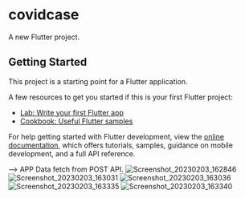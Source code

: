 # covidcase

A new Flutter project.

## Getting Started

This project is a starting point for a Flutter application.

A few resources to get you started if this is your first Flutter project:

- [Lab: Write your first Flutter app](https://docs.flutter.dev/get-started/codelab)
- [Cookbook: Useful Flutter samples](https://docs.flutter.dev/cookbook)

For help getting started with Flutter development, view the
[online documentation](https://docs.flutter.dev/), which offers tutorials,
samples, guidance on mobile development, and a full API reference.

 --> APP Data fetch from POST API.
![Screenshot_20230203_162846](https://github.com/user-attachments/assets/87155f70-d502-43a2-8ac5-9a2975dd78f3)
![Screenshot_20230203_163031](https://github.com/user-attachments/assets/9acaad42-d0d6-4deb-a3d5-05de26ca3b65)
![Screenshot_20230203_163036](https://github.com/user-attachments/assets/7d41b7aa-8162-444d-8ad9-ace53f275691)
![Screenshot_20230203_163335](https://github.com/user-attachments/assets/82947b52-0807-426b-8994-835b41302a18)
![Screenshot_20230203_163340](https://github.com/user-attachments/assets/c1716ead-00a7-4b77-98b4-8bb8e39f337e)
